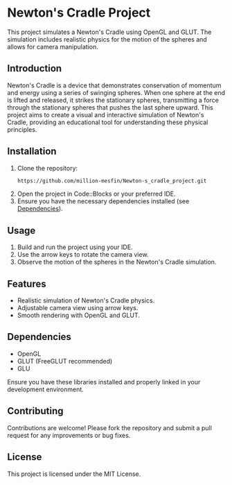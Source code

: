 # Newton's Cradle Project

This project simulates a Newton's Cradle using OpenGL and GLUT. The simulation includes realistic physics for the motion of the spheres and allows for camera manipulation.

## Introduction

Newton's Cradle is a device that demonstrates conservation of momentum and energy using a series of swinging spheres. When one sphere at the end is lifted and released, it strikes the stationary spheres, transmitting a force through the stationary spheres that pushes the last sphere upward. This project aims to create a visual and interactive simulation of Newton's Cradle, providing an educational tool for understanding these physical principles.

## Installation

1. Clone the repository:
    ```bash
    https://github.com/million-mesfin/Newton-s_cradle_project.git
    ```
2. Open the project in Code::Blocks or your preferred IDE.
3. Ensure you have the necessary dependencies installed (see [Dependencies](#dependencies)).

## Usage

1. Build and run the project using your IDE.
2. Use the arrow keys to rotate the camera view.
3. Observe the motion of the spheres in the Newton's Cradle simulation.

## Features

- Realistic simulation of Newton's Cradle physics.
- Adjustable camera view using arrow keys.
- Smooth rendering with OpenGL and GLUT.

## Dependencies

- OpenGL
- GLUT (FreeGLUT recommended)
- GLU

Ensure you have these libraries installed and properly linked in your development environment.

## Contributing

Contributions are welcome! Please fork the repository and submit a pull request for any improvements or bug fixes.

## License

This project is licensed under the MIT License.
